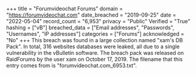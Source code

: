 +++
title = "Forumvideochat Forums"
domain = "https://forumvideochat.com"
date_breached = "2019-09-25"
date = "2022-05-04"
record_count = "6,953"
privacy = "Public"
Verified = "True"
hashing = ["vB"]
breached_data = ["Email addresses", "Passwords", "Usernames", "IP addresses"]
categories = ["Forums"]
acknowledged = "No"
+++
This breach was found in a large collection named "xam's DB Pack". In total, 316 websites databases were leaked, all due to a single vulnerability in the vBulletin software. The breach pack was released on RaidForums by the user xam on October 17, 2019. The filename that this entry comes from is "forumvideochat.com_6953.txt".
